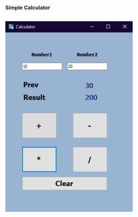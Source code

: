 <h3> Simple Calculator </h3>
<br>

<img alt="image not found" width="400" height="600" src="https://github.com/saeednassir/Basic-Projects-C-sharp/blob/main/SimpleCalculatorWinForm/img/calc-img.png"/>
